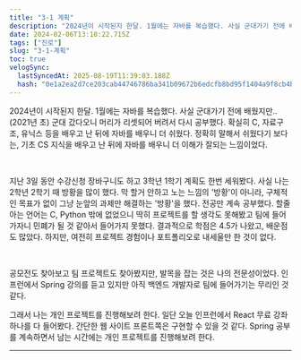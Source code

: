 ```yaml
---
title: "3-1 계획"
description: "2024년이 시작된지 한달. 1월에는 자바를 복습했다. 사실 군대가기 전에 배웠지만..(2021년 초) 군대 갔다오니 머리가 리셋되어 버려서 다시 공부했다. 확실히 C, 자료구조, 유닉스 등을 배우고 난 뒤에 자바를 배우니 더 쉬웠다. 정확히 말해서 쉬웠다기 보다는, "
date: 2024-02-06T13:10:22.715Z
tags: ["진로"]
slug: "3-1-계획"
toc: true
velogSync:
  lastSyncedAt: 2025-08-19T11:39:03.188Z
  hash: "0e1a2ea2d7ce203cab44746786ba341b09672b6edcfb8bd95f1404a9f8cb4be5"
---
```


2024년이 시작된지 한달.
1월에는 자바를 복습했다. 사실 군대가기 전에 배웠지만..(2021년 초) 군대 갔다오니 머리가 리셋되어 버려서 다시 공부했다.
확실히 C, 자료구조, 유닉스 등을 배우고 난 뒤에 자바를 배우니 더 쉬웠다.
정확히 말해서 쉬웠다기 보다는, 기초 CS 지식을 배우고 난 뒤에 자바를 배우니 더 이해가 잘되는 느낌이었다.

<br>

지난 3일 동안 수강신청 장바구니도 하고 3학년 1학기 계획도 한번 세워봤다.
사실 나는 2학년 2학기 때 방황을 많이 했다.
막 할거 안하고 노는 느낌의 '방황'이 아니라, 구체적인 목표가 없이 그냥 눈앞의 과제만 해결하는 '방황'을 했다.
전공만 계속 공부했다. 
할줄 아는 언어는 C, Python 밖에 없었으니 딱히 프로젝트를 할 생각도 못해봤고 팀에 들어가자니 민폐가 될 것 같아서 들어가지 못했다.
결과적으로 학점은 4.5가 나왔고, 배운점도 많았다.
하지만, 여전히 프로젝트 경험이나 포트폴리오로 내세울만 한 것이 없다.

<br>

공모전도 찾아보고 팀 프로젝트도 찾아봤지만, 발목을 잡는 것은 나의 전문성이었다.
인프런에서 Spring 강의를 듣고 있지만 아직 백엔드 개발자로 팀에 들어가기는 무리인 것 같다.

그래서 나는 개인 프로젝트를 진행해보려 한다.
일단 오늘 인프런에서 React 무료 강좌 하나를 다 들어봤다.
간단한 웹 사이트 프론트쪽은 구현할 수 있을 것 같다.
Spring 공부를 계속하면서 남는 시간에는 개인 프로젝트를 진행해보려 한다.

---


